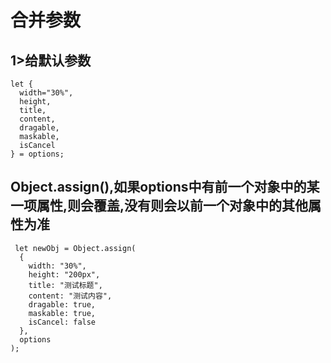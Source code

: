 # 合并参数

## 1>给默认参数
    let {
      width="30%",
      height,
      title,
      content,
      dragable,
      maskable,
      isCancel
    } = options;
## Object.assign(),如果options中有前一个对象中的某一项属性,则会覆盖,没有则会以前一个对象中的其他属性为准
	 let newObj = Object.assign(
	  {
	    width: "30%",
	    height: "200px",
	    title: "测试标题",
	    content: "测试内容",
	    dragable: true,
	    maskable: true,
	    isCancel: false
	  },
	  options
	);